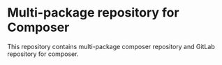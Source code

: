 # Multi-package repository for Composer
This repository contains multi-package composer repository and GitLab repository for composer.
